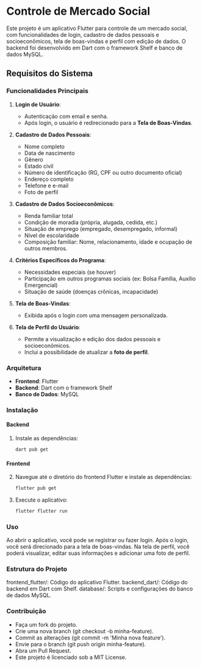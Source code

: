 # Controle de Mercado Social

Este projeto é um aplicativo Flutter para controle de um mercado social, com funcionalidades de login, cadastro de dados pessoais e socioeconômicos, tela de boas-vindas e perfil com edição de dados. O backend foi desenvolvido em Dart com o framework Shelf e banco de dados MySQL.

## Requisitos do Sistema

### Funcionalidades Principais

1. **Login de Usuário**:
   - Autenticação com email e senha.
   - Após login, o usuário é redirecionado para a **Tela de Boas-Vindas**.

2. **Cadastro de Dados Pessoais**:
   - Nome completo
   - Data de nascimento
   - Gênero
   - Estado civil
   - Número de identificação (RG, CPF ou outro documento oficial)
   - Endereço completo
   - Telefone e e-mail
   - Foto de perfil

3. **Cadastro de Dados Socioeconômicos**:
   - Renda familiar total
   - Condição de moradia (própria, alugada, cedida, etc.)
   - Situação de emprego (empregado, desempregado, informal)
   - Nível de escolaridade
   - Composição familiar: Nome, relacionamento, idade e ocupação de outros membros.

4. **Critérios Específicos do Programa**:
   - Necessidades especiais (se houver)
   - Participação em outros programas sociais (ex: Bolsa Família, Auxílio Emergencial)
   - Situação de saúde (doenças crônicas, incapacidade)

5. **Tela de Boas-Vindas**:
   - Exibida após o login com uma mensagem personalizada.

6. **Tela de Perfil do Usuário**:
   - Permite a visualização e edição dos dados pessoais e socioeconômicos.
   - Inclui a possibilidade de atualizar a **foto de perfil**.

### Arquitetura

- **Frontend**: Flutter
- **Backend**: Dart com o framework Shelf
- **Banco de Dados**: MySQL

### Instalação

#### Backend

1. Instale as dependências:
   ```bash
   dart pub get
   ```
#### Frontend

2. Navegue até o diretório do frontend Flutter e instale as dependências:

   ```bash
   flutter pub get
   ```

3. Execute o aplicativo:

   ```bash
   flutter flutter run
   ```


###  Uso

Ao abrir o aplicativo, você pode se registrar ou fazer login.
Após o login, você será direcionado para a tela de boas-vindas.
Na tela de perfil, você poderá visualizar, editar suas informações e adicionar uma foto de perfil.


### Estrutura do Projeto

frontend_flutter/: Código do aplicativo Flutter.
backend_dart/: Código do backend em Dart com Shelf.
database/: Scripts e configurações do banco de dados MySQL.


### Contribuição

- Faça um fork do projeto.
- Crie uma nova branch (git checkout -b minha-feature).
- Commit as alterações (git commit -m 'Minha nova feature').
- Envie para o branch (git push origin minha-feature).
- Abra um Pull Request.
- Este projeto é licenciado sob a MIT License.